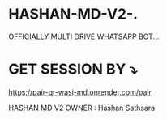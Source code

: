 # HASHAN-MD-V2-.
OFFICIALLY MULTI DRIVE WHATSAPP BOT...

# GET SESSION BY ⤵️


https://pair-qr-wasi-md.onrender.com/pair


HASHAN MD V2
OWNER : Hashan Sathsara
